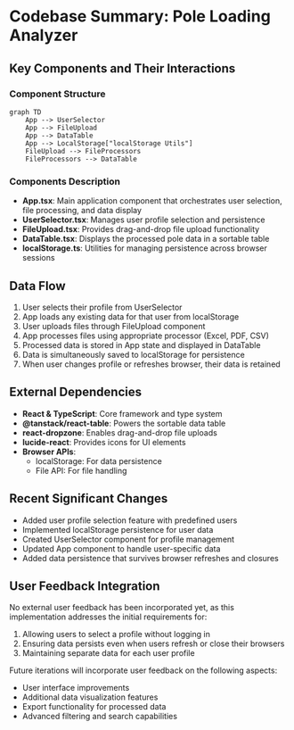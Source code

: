 # Codebase Summary: Pole Loading Analyzer

## Key Components and Their Interactions

### Component Structure
```mermaid
graph TD
    App --> UserSelector
    App --> FileUpload
    App --> DataTable
    App --> LocalStorage["localStorage Utils"]
    FileUpload --> FileProcessors
    FileProcessors --> DataTable
```

### Components Description
- **App.tsx**: Main application component that orchestrates user selection, file processing, and data display
- **UserSelector.tsx**: Manages user profile selection and persistence
- **FileUpload.tsx**: Provides drag-and-drop file upload functionality
- **DataTable.tsx**: Displays the processed pole data in a sortable table
- **localStorage.ts**: Utilities for managing persistence across browser sessions

## Data Flow
1. User selects their profile from UserSelector
2. App loads any existing data for that user from localStorage
3. User uploads files through FileUpload component
4. App processes files using appropriate processor (Excel, PDF, CSV)
5. Processed data is stored in App state and displayed in DataTable
6. Data is simultaneously saved to localStorage for persistence
7. When user changes profile or refreshes browser, their data is retained

## External Dependencies
- **React & TypeScript**: Core framework and type system
- **@tanstack/react-table**: Powers the sortable data table
- **react-dropzone**: Enables drag-and-drop file uploads
- **lucide-react**: Provides icons for UI elements
- **Browser APIs**:
  - localStorage: For data persistence
  - File API: For file handling

## Recent Significant Changes
- Added user profile selection feature with predefined users
- Implemented localStorage persistence for user data
- Created UserSelector component for profile management
- Updated App component to handle user-specific data
- Added data persistence that survives browser refreshes and closures

## User Feedback Integration
No external user feedback has been incorporated yet, as this implementation addresses the initial requirements for:
1. Allowing users to select a profile without logging in
2. Ensuring data persists even when users refresh or close their browsers
3. Maintaining separate data for each user profile

Future iterations will incorporate user feedback on the following aspects:
- User interface improvements
- Additional data visualization features
- Export functionality for processed data
- Advanced filtering and search capabilities
